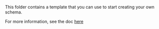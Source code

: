 This folder contains a template that you can use to start creating your own schema.

For more information, see the doc [here]( ???? )
